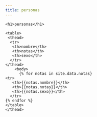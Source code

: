```yaml
---
title: personas
---
```


	<h1>personas</h1>

	<table>
	 <thead>
	  <tr>
	   <th>nombre</th>
	   <th>notas</th>
	   <th>sexo</th>
	  </tr>
	</thead>
        <body>
          {% for notas in site.data.notas}
	<tr>
	   <th>{{notas.nombre}}</th>
	   <th>{{notas.notas}}</th>
	   <th>{{notas.sexo}}</th>
	  </tr>
	{% endfor %}
	</table>
	</thead>
